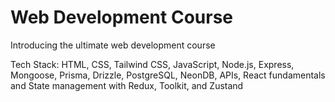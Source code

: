# Web Development Course
 Introducing the ultimate web development course
 
 Tech Stack: HTML, CSS, Tailwind CSS, JavaScript, Node.js, Express, Mongoose, Prisma, Drizzle, PostgreSQL, NeonDB, APIs, React fundamentals and State management with Redux, Toolkit, and Zustand
